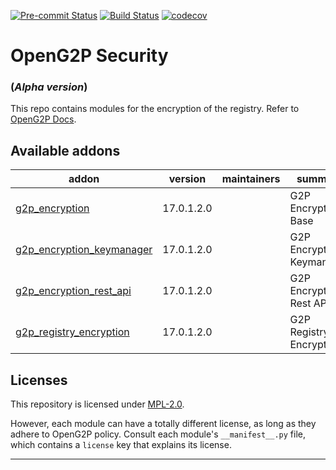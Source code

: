 
<!-- /!\ Non OCA Context : Set here the badge of your runbot / runboat instance. -->
[![Pre-commit Status](https://github.com/OpenG2P/openg2p-security/actions/workflows/pre-commit.yml/badge.svg?branch=17.0-1.2)](https://github.com/OpenG2P/openg2p-security/actions/workflows/pre-commit.yml?query=branch%3A17.0-1.2)
[![Build Status](https://github.com/OpenG2P/openg2p-security/actions/workflows/test.yml/badge.svg?branch=17.0-1.2)](https://github.com/OpenG2P/openg2p-security/actions/workflows/test.yml?query=branch%3A17.0-1.2)
[![codecov](https://codecov.io/gh/OpenG2P/openg2p-security/branch/17.0-1.2/graph/badge.svg)](https://codecov.io/gh/OpenG2P/openg2p-security)
<!-- /!\ Non OCA Context : Set here the badge of your translation instance. -->

<!-- /!\ do not modify above this line -->

# OpenG2P Security
### (_Alpha version_) ###

This repo contains modules for the encryption of the registry. Refer to [OpenG2P Docs](https://docs.openg2p.org/).

<!-- /!\ do not modify below this line -->

<!-- prettier-ignore-start -->

[//]: # (addons)

Available addons
----------------
addon | version | maintainers | summary
--- | --- | --- | ---
[g2p_encryption](g2p_encryption/) | 17.0.1.2.0 |  | G2P Encryption: Base
[g2p_encryption_keymanager](g2p_encryption_keymanager/) | 17.0.1.2.0 |  | G2P Encryption: Keymanager
[g2p_encryption_rest_api](g2p_encryption_rest_api/) | 17.0.1.2.0 |  | G2P Encryption: Rest API
[g2p_registry_encryption](g2p_registry_encryption/) | 17.0.1.2.0 |  | G2P Registry: Encryption

[//]: # (end addons)

<!-- prettier-ignore-end -->

## Licenses

This repository is licensed under [MPL-2.0](LICENSE).

However, each module can have a totally different license, as long as they adhere to OpenG2P
policy. Consult each module's `__manifest__.py` file, which contains a `license` key
that explains its license.

----
<!-- /!\ Non OCA Context : Set here the full description of your organization. -->
